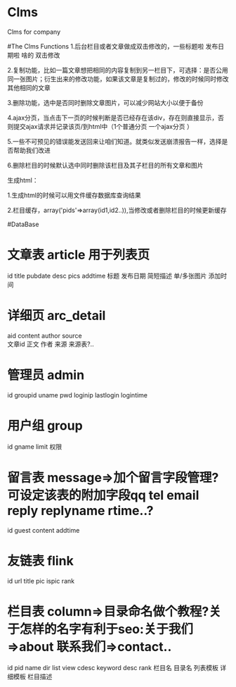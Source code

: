 Clms
=======

Clms for company

#The Clms Functions
  1.后台栏目或者文章做成双击修改的，一些标题啦 发布日期啦 啥的 双击修改
  
  2.复制功能，比如一篇文章想把相同的内容复制到另一栏目下，可选择：是否公用同一张图片；衍生出来的修改功能，如果该文章是复制过的，修改的时候同时修改其他相同的文章
  
  3.删除功能，选中是否同时删除文章图片，可以减少网站大小以便于备份
  
  4.ajax分页，当点击下一页的时候判断是否已经存在该div，存在则直接显示，否则提交ajax请求并记录该页/到html中（1个普通分页 一个ajax分页
  ）
  
  5.一些不可预见的错误能发送回来让咱们知道。就类似发送崩溃报告一样，选择是否帮助我们改进
  
  6.删除栏目的时候默认选中同时删除该栏目及其子栏目的所有文章和图片
  
  
  
  生成html：
  
  1.生成html的时候可以用文件缓存数据库查询结果
  
  2.栏目缓存，array('pids'=>array(id1,id2..)),当修改或者删除栏目的时候更新缓存

#DataBase
  # 文章表 article 用于列表页
  id	title	pubdate		desc	   pics          addtime
    	标题	发布日期	简短描述   单/多张图片   添加时间
  
  # 详细页 arc_detail
  aid	content	  author   source   
  文章id  正文	  作者     来源 来源表?..  
    
  # 管理员 admin
  id  groupid  uname  pwd   loginip  lastlogin  logintime
  
  # 用户组 group
  id    gname  limit
               权限      
  
  # 留言表 message=>加个留言字段管理?可设定该表的附加字段qq tel email reply replyname rtime..?
  id   guest  content  addtime
   
  # 友链表 flink
  id   url  title  pic  ispic  rank
  
  # 栏目表 column=>目录命名做个教程?关于怎样的名字有利于seo:关于我们=>about 联系我们=>contact..
  id  pid  name     dir     list       view      cdesc      keyword  desc  rank 
           栏目名   目录名  列表模板   详细模板  栏目描述
